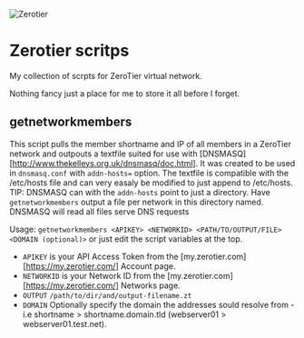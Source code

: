 ![Zerotier][logo]
# Zerotier scritps
My collection of scrpts for ZeroTier virtual network.

Nothing fancy just a place for me to store it all before I forget.

## getnetworkmembers
This script pulls the member shortname and IP of all members in a ZeroTier network and outpouts a textfile suited for use with [DNSMASQ][http://www.thekelleys.org.uk/dnsmasq/doc.html]. It was created to be used in `dnsmasq.conf` with `addn-hosts=` option. The textfile is compatible with the /etc/hosts file and can very easaly be modified to just append to /etc/hosts.  
TIP: DNSMASQ can with the `addn-hosts` point to just a directory. Have `getnetworkmembers` output a file per network in this directory named. DNSMASQ will read all files serve DNS requests

Usage: `getnetworkmembers <APIKEY> <NETWORKID> <PATH/TO/OUTPUT/FILE> <DOMAIN (optional)>`
or just edit the script variables at the top.
* `APIKEY` is your API Access Token from the [my.zerotier.com][https://my.zerotier.com/] Account page.
* `NETWORKID` is your Network ID from the [my.zerotier.com][https://my.zerotier.com/] Networks page.
* `OUTPUT` `/path/to/dir/and/output-filename.zt`
* `DOMAIN` Optionally specify the domain the addresses sould resolve from - i.e shortname > shortname.domain.tld (webserver01 > webserver01.test.net).





[logo]: https://upload.wikimedia.org/wikipedia/en/f/f1/ZeroTier_Logo.png